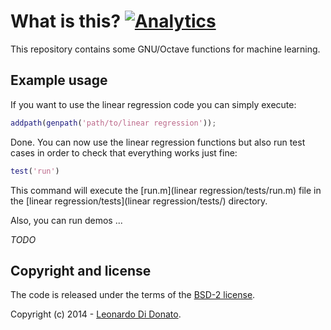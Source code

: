What is this? [![Analytics](https://ga-beacon.appspot.com/UA-49657176-1/ml-octa-collection)](https://github.com/igrigorik/ga-beacon)
=============

This repository contains some GNU/Octave functions for machine learning.

## Example usage

If you want to use the linear regression code you can simply execute:

```matlab
addpath(genpath('path/to/linear regression'));
```

Done. You can now use the linear regression functions but also run test cases in order to check that everything works just fine:

```matlab
test('run')
```

This command will execute the [run.m](linear regression/tests/run.m) file in the [linear regression/tests](linear regression/tests/) directory.

Also, you can run demos ...

_TODO_

## Copyright and license

The code is released under the terms of the [BSD-2 license](LICENSE).

Copyright (c) 2014 - [Leonardo Di Donato](www.github.com/leodido).
